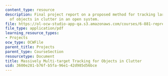 ```yaml
---
content_type: resource
description: Final project report on a proposed method for tracking large numbers
  of objects in clutter in an open system.
file: https://ol-ocw-studio-app-qa.s3.amazonaws.com/courses/6-881-representation-and-modeling-for-image-analysis-spring-2005/3600e281b76fb5fa96e142d985d56bce_6881_hirsh.pdf
file_type: application/pdf
learning_resource_types:
- Projects
ocw_type: OCWFile
parent_title: Projects
parent_type: CourseSection
resourcetype: Document
title: Massively Multi-target Tracking for Objects in Clutter
uid: 3600e281-b76f-b5fa-96e1-42d985d56bce
---
```

